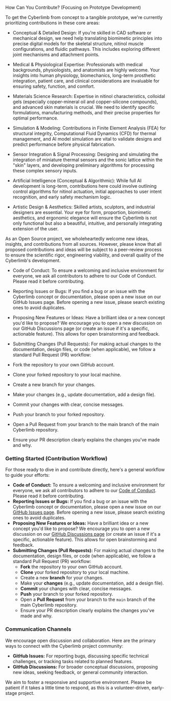 How Can You Contribute? (Focusing on Prototype Development)

To get the Cyberlimb from concept to a tangible prototype, we're currently prioritizing contributions in these core areas:

- Conceptual & Detailed Design: If you're skilled in CAD software or mechanical design, we need help translating biomimetic principles into precise digital models for the skeletal structure, nitinol muscle configurations, and fluidic pathways. This includes exploring different joint mechanisms and attachment points.

- Medical & Physiological Expertise: Professionals with medical backgrounds, physiologists, and anatomists are highly welcome. Your insights into human physiology, biomechanics, long-term prosthetic integration, patient care, and clinical considerations are invaluable for ensuring safety, function, and comfort.

- Materials Science Research: Expertise in nitinol characteristics, colloidal gels (especially copper-mineral oil and copper-silicone compounds), and advanced skin materials is crucial. We need to identify specific formulations, manufacturing methods, and their precise properties for optimal performance.

- Simulation & Modeling: Contributions in Finite Element Analysis (FEA) for structural integrity, Computational Fluid Dynamics (CFD) for thermal management, and AI model simulation are vital to validate designs and predict performance before physical fabrication.

- Sensor Integration & Signal Processing: Designing and simulating the integration of miniature thermal sensors and the sonic lattice within the "skin" layers, and developing preliminary algorithms for processing these complex sensory inputs.

- Artificial Intelligence (Conceptual & Algorithmic): While full AI development is long-term, contributions here could involve outlining control algorithms for nitinol actuation, initial approaches to user intent recognition, and early safety mechanism logic.

- Artistic Design & Aesthetics: Skilled artists, sculptors, and industrial designers are essential. Your eye for form, proportion, biomimetic aesthetics, and ergonomic elegance will ensure the Cyberlimb is not only functional but also a beautiful, intuitive, and personally integrating extension of the user.

As an Open Source project, we wholeheartedly welcome new ideas, insights, and contributions from all sources. However, please know that all proposed contributions and ideas will be subject to a peer-review process to ensure the scientific rigor, engineering viability, and overall quality of the Cyberlimb's development.

- Code of Conduct: To ensure a welcoming and inclusive environment for everyone, we ask all contributors to adhere to our Code of Conduct. Please read it before contributing.

- Reporting Issues or Bugs: If you find a bug or an issue with the Cyberlimb concept or documentation, please open a new issue on our GitHub Issues page. Before opening a new issue, please search existing ones to avoid duplicates.

- Proposing New Features or Ideas: Have a brilliant idea or a new concept you'd like to propose? We encourage you to open a new discussion on our GitHub Discussions page (or create an issue if it's a specific, actionable feature). This allows for open brainstorming and feedback.

- Submitting Changes (Pull Requests): For making actual changes to the documentation, design files, or code (when applicable), we follow a standard Pull Request (PR) workflow:

- Fork the repository to your own GitHub account.
- Clone your forked repository to your local machine.
- Create a new branch for your changes.
- Make your changes (e.g., update documentation, add a design file).
- Commit your changes with clear, concise messages.
- Push your branch to your forked repository.
- Open a Pull Request from your branch to the main branch of the main Cyberlimb repository.
- Ensure your PR description clearly explains the changes you've made and why.

### Getting Started (Contribution Workflow)

For those ready to dive in and contribute directly, here's a general workflow to guide your efforts:

* **Code of Conduct:** To ensure a welcoming and inclusive environment for everyone, we ask all contributors to adhere to our [Code of Conduct](CODE_OF_CONDUCT.md). Please read it before contributing.
* **Reporting Issues or Bugs:** If you find a bug or an issue with the Cyberlimb concept or documentation, please open a new issue on our [GitHub Issues page](https://github.com/Joshakeats/Cyberlimb/issues). Before opening a new issue, please search existing ones to avoid duplicates.
* **Proposing New Features or Ideas:** Have a brilliant idea or a new concept you'd like to propose? We encourage you to open a new discussion on our [GitHub Discussions page](https://github.com/Joshakeats/Cyberlimb/discussions) (or create an issue if it's a specific, actionable feature). This allows for open brainstorming and feedback.
* **Submitting Changes (Pull Requests):** For making actual changes to the documentation, design files, or code (when applicable), we follow a standard Pull Request (PR) workflow:
    * **Fork** the repository to your own GitHub account.
    * **Clone** your forked repository to your local machine.
    * Create a new **branch** for your changes.
    * Make your **changes** (e.g., update documentation, add a design file).
    * **Commit** your changes with clear, concise messages.
    * **Push** your branch to your forked repository.
    * Open a **Pull Request** from your branch to the `main` branch of the main Cyberlimb repository.
    * Ensure your PR description clearly explains the changes you've made and why.

### Communication Channels

We encourage open discussion and collaboration. Here are the primary ways to connect with the Cyberlimb project community:

* **GitHub Issues:** For reporting bugs, discussing specific technical challenges, or tracking tasks related to planned features.
* **GitHub Discussions:** For broader conceptual discussions, proposing new ideas, seeking feedback, or general community interaction.

We aim to foster a responsive and supportive environment. Please be patient if it takes a little time to respond, as this is a volunteer-driven, early-stage project.
